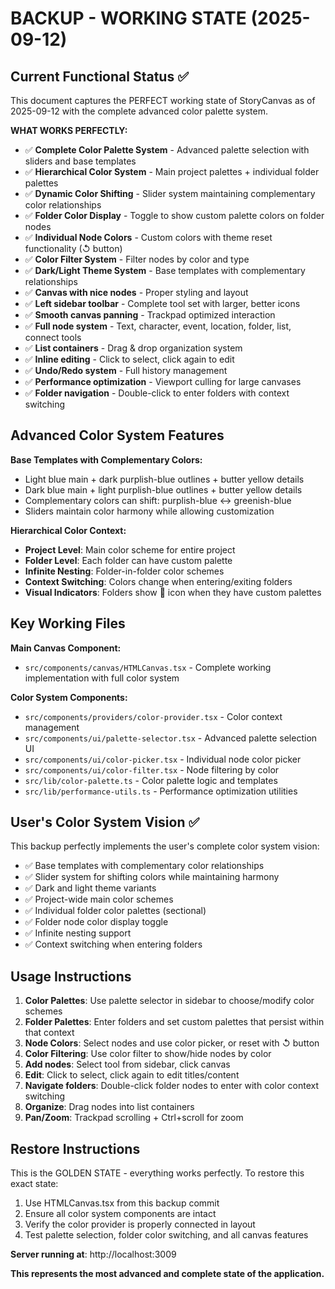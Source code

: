 # BACKUP - WORKING STATE (2025-09-12)

## Current Functional Status ✅

This document captures the PERFECT working state of StoryCanvas as of 2025-09-12 with the complete advanced color palette system.

**WHAT WORKS PERFECTLY:**
- ✅ **Complete Color Palette System** - Advanced palette selection with sliders and base templates
- ✅ **Hierarchical Color System** - Main project palettes + individual folder palettes  
- ✅ **Dynamic Color Shifting** - Slider system maintaining complementary color relationships
- ✅ **Folder Color Display** - Toggle to show custom palette colors on folder nodes
- ✅ **Individual Node Colors** - Custom colors with theme reset functionality (↺ button)
- ✅ **Color Filter System** - Filter nodes by color and type
- ✅ **Dark/Light Theme System** - Base templates with complementary relationships
- ✅ **Canvas with nice nodes** - Proper styling and layout
- ✅ **Left sidebar toolbar** - Complete tool set with larger, better icons
- ✅ **Smooth canvas panning** - Trackpad optimized interaction
- ✅ **Full node system** - Text, character, event, location, folder, list, connect tools
- ✅ **List containers** - Drag & drop organization system
- ✅ **Inline editing** - Click to select, click again to edit
- ✅ **Undo/Redo system** - Full history management
- ✅ **Performance optimization** - Viewport culling for large canvases
- ✅ **Folder navigation** - Double-click to enter folders with context switching

## Advanced Color System Features

**Base Templates with Complementary Colors:**
- Light blue main + dark purplish-blue outlines + butter yellow details
- Dark blue main + light purplish-blue outlines + butter yellow details
- Complementary colors can shift: purplish-blue ↔ greenish-blue
- Sliders maintain color harmony while allowing customization

**Hierarchical Color Context:**
- **Project Level**: Main color scheme for entire project
- **Folder Level**: Each folder can have custom palette 
- **Infinite Nesting**: Folder-in-folder color schemes
- **Context Switching**: Colors change when entering/exiting folders
- **Visual Indicators**: Folders show 🎨 icon when they have custom palettes

## Key Working Files

**Main Canvas Component:**
- `src/components/canvas/HTMLCanvas.tsx` - Complete working implementation with full color system

**Color System Components:**
- `src/components/providers/color-provider.tsx` - Color context management
- `src/components/ui/palette-selector.tsx` - Advanced palette selection UI
- `src/components/ui/color-picker.tsx` - Individual node color picker
- `src/components/ui/color-filter.tsx` - Node filtering by color
- `src/lib/color-palette.ts` - Color palette logic and templates
- `src/lib/performance-utils.ts` - Performance optimization utilities

## User's Color System Vision ✅

This backup perfectly implements the user's complete color system vision:
- ✅ Base templates with complementary color relationships
- ✅ Slider system for shifting colors while maintaining harmony  
- ✅ Dark and light theme variants
- ✅ Project-wide main color schemes
- ✅ Individual folder color palettes (sectional)
- ✅ Folder node color display toggle
- ✅ Infinite nesting support
- ✅ Context switching when entering folders

## Usage Instructions

1. **Color Palettes**: Use palette selector in sidebar to choose/modify color schemes
2. **Folder Palettes**: Enter folders and set custom palettes that persist within that context
3. **Node Colors**: Select nodes and use color picker, or reset with ↺ button
4. **Color Filtering**: Use color filter to show/hide nodes by color
5. **Add nodes**: Select tool from sidebar, click canvas
6. **Edit**: Click to select, click again to edit titles/content
7. **Navigate folders**: Double-click folder nodes to enter with color context switching
8. **Organize**: Drag nodes into list containers
9. **Pan/Zoom**: Trackpad scrolling + Ctrl+scroll for zoom

## Restore Instructions

This is the GOLDEN STATE - everything works perfectly. To restore this exact state:
1. Use HTMLCanvas.tsx from this backup commit
2. Ensure all color system components are intact
3. Verify the color provider is properly connected in layout
4. Test palette selection, folder color switching, and all canvas features

**Server running at**: http://localhost:3009

**This represents the most advanced and complete state of the application.**